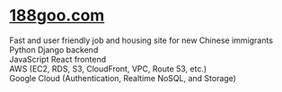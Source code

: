 # [188goo.com](https://www.us-188.com/)
Fast and user friendly job and housing site for new Chinese immigrants<br />
Python Django backend<br />
JavaScript React frontend<br />
AWS (EC2, RDS, S3, CloudFront, VPC, Route 53, etc.)<br />
Google Cloud (Authentication, Realtime NoSQL, and Storage)
